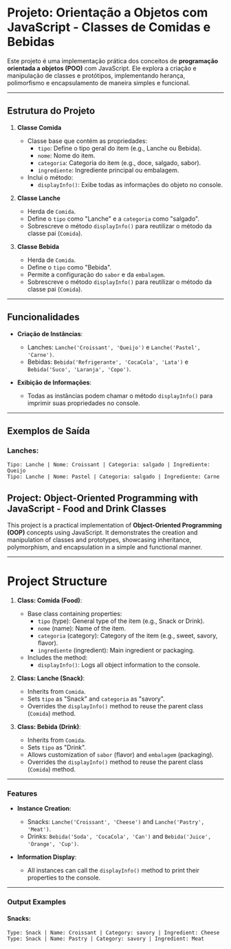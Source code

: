 # Projeto: Orientação a Objetos com JavaScript - Classes de Comidas e Bebidas

Este projeto é uma implementação prática dos conceitos de **programação orientada a objetos (POO)** com JavaScript. Ele explora a criação e manipulação de classes e protótipos, implementando herança, polimorfismo e encapsulamento de maneira simples e funcional.

---

## Estrutura do Projeto

1. **Classe Comida**
   - Classe base que contém as propriedades:
     - `tipo`: Define o tipo geral do item (e.g., Lanche ou Bebida).
     - `nome`: Nome do item.
     - `categoria`: Categoria do item (e.g., doce, salgado, sabor).
     - `ingrediente`: Ingrediente principal ou embalagem.
   - Inclui o método:
     - `displayInfo()`: Exibe todas as informações do objeto no console.

2. **Classe Lanche**
   - Herda de `Comida`.
   - Define o `tipo` como "Lanche" e a `categoria` como "salgado".
   - Sobrescreve o método `displayInfo()` para reutilizar o método da classe pai (`Comida`).

3. **Classe Bebida**
   - Herda de `Comida`.
   - Define o `tipo` como "Bebida".
   - Permite a configuração do `sabor` e da `embalagem`.
   - Sobrescreve o método `displayInfo()` para reutilizar o método da classe pai (`Comida`).

---

## Funcionalidades

- **Criação de Instâncias**:
  - Lanches: `Lanche('Croissant', 'Queijo')` e `Lanche('Pastel', 'Carne')`.
  - Bebidas: `Bebida('Refrigerante', 'CocaCola', 'Lata')` e `Bebida('Suco', 'Laranja', 'Copo')`.

- **Exibição de Informações**:
  - Todas as instâncias podem chamar o método `displayInfo()` para imprimir suas propriedades no console.

---

## Exemplos de Saída

### Lanches:
```plaintext
Tipo: Lanche | Nome: Croissant | Categoria: salgado | Ingrediente: Queijo
Tipo: Lanche | Nome: Pastel | Categoria: salgado | Ingrediente: Carne
```
## Project: Object-Oriented Programming with JavaScript - Food and Drink Classes

This project is a practical implementation of **Object-Oriented Programming (OOP)** concepts using JavaScript. It demonstrates the creation and manipulation of classes and prototypes, showcasing inheritance, polymorphism, and encapsulation in a simple and functional manner.

---

# Project Structure

1. **Class: Comida (Food)**:
   - Base class containing properties:
     - `tipo` (type): General type of the item (e.g., Snack or Drink).
     - `nome` (name): Name of the item.
     - `categoria` (category): Category of the item (e.g., sweet, savory, flavor).
     - `ingrediente` (ingredient): Main ingredient or packaging.
   - Includes the method:
     - `displayInfo()`: Logs all object information to the console.

2. **Class: Lanche (Snack)**:
   - Inherits from `Comida`.
   - Sets `tipo` as "Snack" and `categoria` as "savory".
   - Overrides the `displayInfo()` method to reuse the parent class (`Comida`) method.

3. **Class: Bebida (Drink)**:
   - Inherits from `Comida`.
   - Sets `tipo` as "Drink".
   - Allows customization of `sabor` (flavor) and `embalagem` (packaging).
   - Overrides the `displayInfo()` method to reuse the parent class (`Comida`) method.

---

### Features

- **Instance Creation**:
  - Snacks: `Lanche('Croissant', 'Cheese')` and `Lanche('Pastry', 'Meat')`.
  - Drinks: `Bebida('Soda', 'CocaCola', 'Can')` and `Bebida('Juice', 'Orange', 'Cup')`.

- **Information Display**:
  - All instances can call the `displayInfo()` method to print their properties to the console.

---

### Output Examples

#### Snacks:
```plaintext
Type: Snack | Name: Croissant | Category: savory | Ingredient: Cheese
Type: Snack | Name: Pastry | Category: savory | Ingredient: Meat

